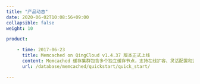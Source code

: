 ```yaml
---
title: "产品动态"
date: 2020-06-02T10:08:56+09:00
collapsible: false
weight: 10

product:

    - time: 2017-06-23
      title: Memcached on QingCloud v1.4.37 版本正式上线
      content: Memcached 缓存集群包含多个独立缓存节点，支持在线扩容、灵活配置和监控告警等功能，并且运行于私有网络中，能够最大限度的保护用户数据的安全性。Memcached on QingCloud V1.4.37 提供了基于 Memcached v1.4.37 的原生支持。
      url: /database/memcached/quickstart/quick_start/

---
```


